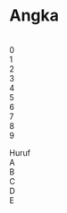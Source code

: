 <h1>Angka</h1>
<br/>0
<br/>1
<br/>2
<br/>3
<br/>4
<br/>5
<br/>6
<br/>7
<br/>8
<br/>9
<p>
<p>Huruf
<br/>A
<br/>B
<br/>C
<br/>D
<br>E
